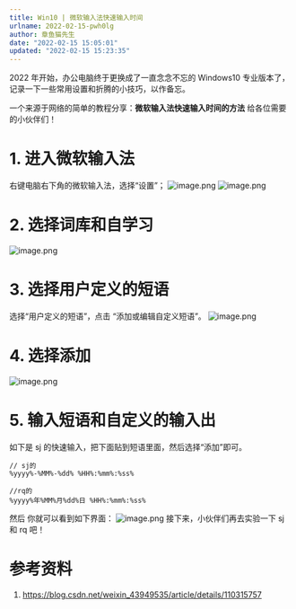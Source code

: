 ```yaml
---
title: Win10 | 微软输入法快速输入时间
urlname: 2022-02-15-pwh0lg
author: 章鱼猫先生
date: "2022-02-15 15:05:01"
updated: "2022-02-15 15:23:35"
---
```


2022 年开始，办公电脑终于更换成了一直念念不忘的 Windows10 专业版本了，记录一下一些常用设置和折腾的小技巧，以作备忘。

一个来源于网络的简单的教程分享：**微软输入法快速输入时间的方法** 给各位需要的小伙伴们！

# 1. 进入微软输入法

右键电脑右下角的微软输入法，选择“设置”；
![image.png](https://shub-1251708715.cos.ap-guangzhou.myqcloud.com/elog-cookbook-img/FqQ1fFFR2h7KxNdMCPlCvhH3qJTj.png)
![image.png](https://shub-1251708715.cos.ap-guangzhou.myqcloud.com/elog-cookbook-img/FpyJnEhU9PLSodJyCwtAKcNziVoA.png)

# 2. 选择词库和自学习

![image.png](https://shub-1251708715.cos.ap-guangzhou.myqcloud.com/elog-cookbook-img/FkJu366CxUSVSVMQmTBho0CNtK-o.png)

# 3. 选择用户定义的短语

选择“用户定义的短语”，点击 “添加或编辑自定义短语”。
![image.png](https://shub-1251708715.cos.ap-guangzhou.myqcloud.com/elog-cookbook-img/FiByYZ4n_0aCh76euDri75w4lIqL.png)

# 4. 选择添加

![image.png](https://shub-1251708715.cos.ap-guangzhou.myqcloud.com/elog-cookbook-img/Fq62cRR-HLrNVX5vKhroaR2j1SBT.png)

# 5. 输入短语和自定义的输入出

如下是 sj 的快速输入，把下面贴到短语里面，然后选择“添加”即可。

    // sj的
    %yyyy%-%MM%-%dd% %HH%:%mm%:%ss%

    //rq的
    %yyyy%年%MM%月%dd%日 %HH%:%mm%:%ss%

然后 你就可以看到如下界面：
![image.png](https://shub-1251708715.cos.ap-guangzhou.myqcloud.com/elog-cookbook-img/FpJ_iN-ryFNf_xkS7dFyL-3xft3U.png)
接下来，小伙伴们再去实验一下 sj 和 rq 吧！

# 参考资料

1.  <https://blog.csdn.net/weixin_43949535/article/details/110315757>
